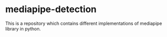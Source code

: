 # mediapipe-detection
This is a repository which contains different implementations of mediapipe library in python.
